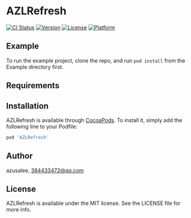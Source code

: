 # AZLRefresh

[![CI Status](https://img.shields.io/travis/azusalee/AZLRefresh.svg?style=flat)](https://travis-ci.org/azusalee/AZLRefresh)
[![Version](https://img.shields.io/cocoapods/v/AZLRefresh.svg?style=flat)](https://cocoapods.org/pods/AZLRefresh)
[![License](https://img.shields.io/cocoapods/l/AZLRefresh.svg?style=flat)](https://cocoapods.org/pods/AZLRefresh)
[![Platform](https://img.shields.io/cocoapods/p/AZLRefresh.svg?style=flat)](https://cocoapods.org/pods/AZLRefresh)

## Example

To run the example project, clone the repo, and run `pod install` from the Example directory first.

## Requirements

## Installation

AZLRefresh is available through [CocoaPods](https://cocoapods.org). To install
it, simply add the following line to your Podfile:

```ruby
pod 'AZLRefresh'
```

## Author

azusalee, 384433472@qq.com

## License

AZLRefresh is available under the MIT license. See the LICENSE file for more info.
